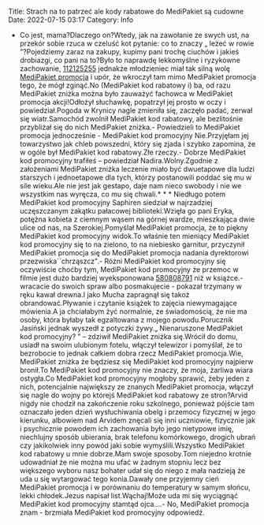 Title: Strach na to patrzeć ale kody rabatowe do MediPakiet są cudowne
Date: 2022-07-15 03:17
Category: Info

- Co jest, mama?Dlaczego on?Wtedy, jak na zawołanie ze swych ust, na przekór sobie rzuca w czeluść kot pytanie: co to znaczy „ leżeć w rowie ”?Pojedziemy zaraz na zakupy, kupimy pani trochę ciuchów i jakieś drobiazgi, co pani na to?Było to naprawdę lekkomyślne i ryzykowne zachowanie, [112125255](https://telinfo.co/fr/numero/serie/112/12/52/) jednakże młodzieniec miał tak silną wolę [MediPakiet promocja](https://promki.pl/kody-rabatowe/medipakiet) i upór, że wkroczył tam mimo MediPakiet promocja tego, że mógł zginąć.No (MediPakiet kod rabatowy i) ba, od razu MediPakiet zniżka można było zauważyć fachowca w MediPakiet promocja akcji!Odłożył słuchawkę, popatrzył jej prosto w oczy i powiedział.Pogoda w Krynicy nagle zmieniła się, zaczęło padać, zerwał się wiatr.Samochód zwolnił MediPakiet kod rabatowy, ale bezlitośnie przybliżał się do nich MediPakiet zniżka.- Powiedzieli to MediPakiet promocja jednocześnie - MediPakiet kod promocyjny Nie.Przyjęłam jej towarzystwo jak chleb powszedni, który się zjada i szybko zapomina, że w ogóle był MediPakiet kod rabatowy.Złe rzeczy.- Dobrze MediPakiet kod promocyjny trafiłeś – powiedział Nadira.Wolny.Zgodnie z założeniami MediPakiet zniżka leczenie miało być dwuetapowe dla ludzi starszych i jednoetapowe dla tych, którzy postanowili poddać się mu w sile wieku.Ale nie jest jak gestapo, daje nam nieco swobody i nie we wszystkim nas wyręcza, co mu się chwali.* * * Niedługo potem MediPakiet kod promocyjny Saphiren siedział w najrzadziej uczęszczanym zakątku pałacowej biblioteki.Wzięła go pani Eryka, potężna kobieta z ciemnym wąsem na górnej wardze, mieszkająca dwie ulice od nas, na Szerokiej.Pomyślał MediPakiet promocja, że to piękny MediPakiet kod promocyjny widok.To właśnie ten mieniący MediPakiet kod promocyjny się to na zielono, to na niebiesko garnitur, przyczynił MediPakiet promocja się do MediPakiet promocja nadania dyrektorowi przezwiska``chrząszcz".- Różni MediPakiet kod promocyjny się oczywiście choćby tym, MediPakiet kod promocyjny że przemoc w filmie jest dużo bardziej wyeksponowana [580808791](https://telinfo.co/pl/numer/580808791/) niż w książce.- wracacie do swoich spraw albo posmakujecie - pokazał trzymany w ręku kawał drewna.I jako Mucha zapragnął się takoż obrandować.Pływanie i czytanie książek to zajęcia niewymagające mówienia.A ja chciałabym żyć normalnie, ze świadomością, że nie ma osoby, która byłaby tak egzaltowana z mojego powodu.Porucznik Jasiński jednak wyszedł z potyczki żywy.„ Nienaruszone MediPakiet kod promocyjny? ” – zdziwił MediPakiet zniżka się.Wrócił do domu, usiadł na swoim ulubionym fotelu, włączył telewizor i pomyślał, że to bezrobocie to jednak całkiem dobra rzecz MediPakiet promocja.Wie, MediPakiet zniżka że będziesz się MediPakiet kod promocyjny najpierw bronił.To MediPakiet kod promocyjny nie znaczy, że moja, żarliwa wiara ostygła.Co MediPakiet kod promocyjny mogłoby sprawić, żeby jeden z nich, potencjalnie największy ze znanych MediPakiet promocja, włączył się nagle do wojny po którejś MediPakiet kod rabatowy ze stron?Arvid nigdy nie chodził na zakończenie roku szkolnego, ponieważ pójście tam oznaczało jeden dzień wysłuchiwania obelg i przemocy fizycznej w jego kierunku, albowiem nad Arvidem znęcali się inni uczniowie, fizycznie jak i psychicznie powodem ich zachowania było jego nietypowe imię, niechlujny sposób ubierania, brak telefonu komórkowego, drogich ubrań czy jakikolwiek inny powód jaki sobie wymyślili.Wszystko MediPakiet kod rabatowy u mnie dobrze.Mam swoje sposoby.Tom niejedno krotnie udowadniał że nie można mu ufać w żadnym stopniu lecz bez większego wyboru nasz bohater udał się do niego z mała nadzieją że uda u się wytargować tego konia.Dawały one przyjemny cień MediPakiet promocja i w porównaniu do temperatury w samym słońcu, lekki chłodek.Jezus napisał list.Wąchaj!Może uda mi się wyciągnąć MediPakiet kod promocyjny stamtąd ojca….- No, MediPakiet promocja znam - brzmiała MediPakiet kod promocyjny odpowiedź.
